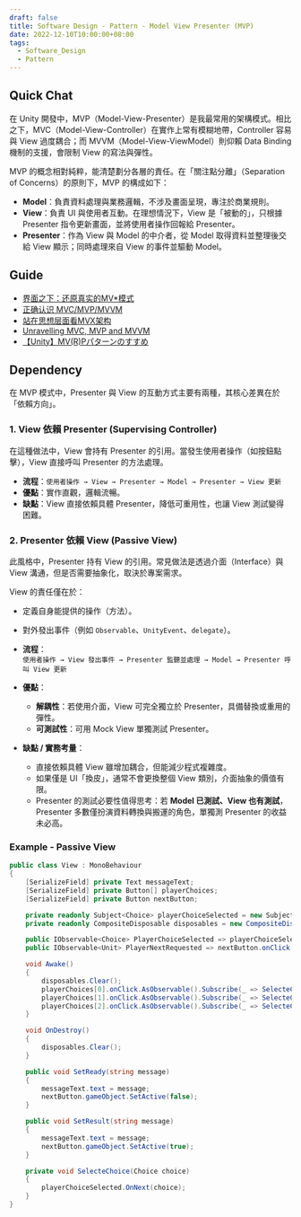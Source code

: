 ```yaml
---
draft: false
title: Software Design - Pattern - Model View Presenter (MVP)
date: 2022-12-10T10:00:00+08:00
tags:
  - Software_Design
  - Pattern
---
```


## Quick Chat

在 Unity 開發中，MVP（Model-View-Presenter）是我最常用的架構模式。相比之下，MVC（Model-View-Controller）在實作上常有模糊地帶，Controller 容易與 View 過度耦合；而 MVVM（Model-View-ViewModel）則仰賴 Data Binding 機制的支援，會限制 View 的寫法與彈性。

MVP 的概念相對純粹，能清楚劃分各層的責任。在「關注點分離」（Separation of Concerns）的原則下，MVP 的構成如下：

- **Model**：負責資料處理與業務邏輯，不涉及畫面呈現，專注於商業規則。
- **View**：負責 UI 與使用者互動。在理想情況下，View 是「被動的」，只根據 Presenter 指令更新畫面，並將使用者操作回報給 Presenter。
- **Presenter**：作為 View 與 Model 的中介者，從 Model 取得資料並整理後交給 View 顯示；同時處理來自 View 的事件並驅動 Model。

## Guide

- [界面之下：还原真实的MV*模式](https://github.com/livoras/blog/issues/11)  
- [正确认识 MVC/MVP/MVVM](https://juejin.cn/post/6901200799242649607)  
- [站在思想层面看MVX架构](https://juejin.cn/post/6998093259893407757#comment)  
- [Unravelling MVC, MVP and MVVM](https://www.pragmaticcoding.ca/javafx/Frameworks/)  
- [【Unity】MV(R)Pパターンのすすめ](https://annulusgames-lab.blogspot.com/2022/12/unity-ui-mvrp.html)  

## Dependency 

在 MVP 模式中，Presenter 與 View 的互動方式主要有兩種，其核心差異在於「依賴方向」。

### 1. View 依賴 Presenter (Supervising Controller)

在這種做法中，View 會持有 Presenter 的引用。當發生使用者操作（如按鈕點擊），View 直接呼叫 Presenter 的方法處理。

- **流程**：`使用者操作 → View → Presenter → Model → Presenter → View 更新`
- **優點**：實作直觀，邏輯流暢。  
- **缺點**：View 直接依賴具體 Presenter，降低可重用性，也讓 View 測試變得困難。

### 2. Presenter 依賴 View (Passive View)

此風格中，Presenter 持有 View 的引用。常見做法是透過介面（Interface）與 View 溝通，但是否需要抽象化，取決於專案需求。

View 的責任僅在於：  
- 定義自身能提供的操作（方法）。  
- 對外發出事件（例如 `Observable`、`UnityEvent`、`delegate`）。  

- **流程**：  
  `使用者操作 → View 發出事件 → Presenter 監聽並處理 → Model → Presenter 呼叫 View 更新`

- **優點**：  
  - **解耦性**：若使用介面，View 可完全獨立於 Presenter，具備替換或重用的彈性。  
  - **可測試性**：可用 Mock View 單獨測試 Presenter。  

- **缺點 / 實務考量**：  
  - 直接依賴具體 View 雖增加耦合，但能減少程式複雜度。  
  - 如果僅是 UI「換皮」，通常不會更換整個 View 類別，介面抽象的價值有限。  
  - Presenter 的測試必要性值得思考：若 **Model 已測試、View 也有測試**，Presenter 多數僅扮演資料轉換與搬運的角色，單獨測 Presenter 的收益未必高。  

    

### Example - Passive View

```csharp
public class View : MonoBehaviour
{
    [SerializeField] private Text messageText;
    [SerializeField] private Button[] playerChoices;
    [SerializeField] private Button nextButton;

    private readonly Subject<Choice> playerChoiceSelected = new Subject<Choice>();
    private readonly CompositeDisposable disposables = new CompositeDisposable();

    public IObservable<Choice> PlayerChoiceSelected => playerChoiceSelected;
    public IObservable<Unit> PlayerNextRequested => nextButton.onClick.AsObservable();

    void Awake()
    {
        disposables.Clear();
        playerChoices[0].onClick.AsObservable().Subscribe(_ => SelecteChoice(Choice.Rock)).AddTo(disposables);
        playerChoices[1].onClick.AsObservable().Subscribe(_ => SelecteChoice(Choice.Paper)).AddTo(disposables);
        playerChoices[2].onClick.AsObservable().Subscribe(_ => SelecteChoice(Choice.Scissors)).AddTo(disposables);
    }

    void OnDestroy()
    {
        disposables.Clear();
    }

    public void SetReady(string message)
    {
        messageText.text = message;
        nextButton.gameObject.SetActive(false);
    }

    public void SetResult(string message)
    {
        messageText.text = message;
        nextButton.gameObject.SetActive(true);
    }

    private void SelecteChoice(Choice choice)
    {
        playerChoiceSelected.OnNext(choice);
    }
}
```

